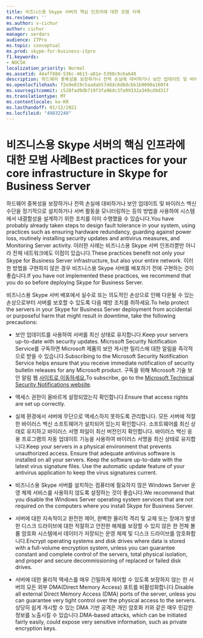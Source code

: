 ```yaml
---
title: 비즈니스용 Skype 서버의 핵심 인프라에 대한 모범 사례
ms.reviewer: ''
ms.author: v-cichur
author: cichur
manager: serdars
audience: ITPro
ms.topic: conceptual
ms.prod: skype-for-business-itpro
f1.keywords:
- NOCSH
localization_priority: Normal
ms.assetid: 44aff88d-536c-4613-a81e-5398c9c6a648
description: 하드웨어 중복성을 보장하거나 전력 손실에 대비하거나 보안 업데이트 및 바이러스 백신 수단을 정기적으로 설치하거나 서버 활동을 모니터링하는 등의 방법을 사용하여 시스템에서 내결함성을 설계하기 위한 조치를 이미 수행했을 수 있습니다. 이러한 사례는 비즈니스용 Skype 서버 인프라뿐만 아니라 전체 네트워크에도 이점이 있습니다. 이러한 방법을 구현하지 않은 경우 비즈니스용 Skype 서버를 배포하기 전에 구현하는 것이 좋습니다.
ms.openlocfilehash: f2e9e019c5aadab57dddc8d8dcbb1b9090a160f4
ms.sourcegitcommit: c528fad9db719f3fa96dc3fa99332a349cd9d317
ms.translationtype: MT
ms.contentlocale: ko-KR
ms.lasthandoff: 01/12/2021
ms.locfileid: "49832248"
---
```

# <a name="best-practices-for-your-core-infrastructure-in-skype-for-business-server"></a><span data-ttu-id="cd7f3-105">비즈니스용 Skype 서버의 핵심 인프라에 대한 모범 사례</span><span class="sxs-lookup"><span data-stu-id="cd7f3-105">Best practices for your core infrastructure in Skype for Business Server</span></span>
 
<span data-ttu-id="cd7f3-106">하드웨어 중복성을 보장하거나 전력 손실에 대비하거나 보안 업데이트 및 바이러스 백신 수단을 정기적으로 설치하거나 서버 활동을 모니터링하는 등의 방법을 사용하여 시스템에서 내결함성을 설계하기 위한 조치를 이미 수행했을 수 있습니다.</span><span class="sxs-lookup"><span data-stu-id="cd7f3-106">You have probably already taken steps to design fault tolerance in your system, using practices such as ensuring hardware redundancy, guarding against power loss, routinely installing security updates and antivirus measures, and Monitoring Server activity.</span></span> <span data-ttu-id="cd7f3-107">이러한 사례는 비즈니스용 Skype 서버 인프라뿐만 아니라 전체 네트워크에도 이점이 있습니다.</span><span class="sxs-lookup"><span data-stu-id="cd7f3-107">These practices benefit not only your Skype for Business Server infrastructure, but also your entire network.</span></span> <span data-ttu-id="cd7f3-108">이러한 방법을 구현하지 않은 경우 비즈니스용 Skype 서버를 배포하기 전에 구현하는 것이 좋습니다.</span><span class="sxs-lookup"><span data-stu-id="cd7f3-108">If you have not implemented these practices, we recommend that you do so before deploying Skype for Business Server.</span></span>
  
<span data-ttu-id="cd7f3-109">비즈니스용 Skype 서버 배포에서 실수로 또는 의도적인 손상으로 인해 다운될 수 있는 손상으로부터 서버를 보호할 수 있도록 다음 예방 조치를 취하세요.</span><span class="sxs-lookup"><span data-stu-id="cd7f3-109">To help protect the servers in your Skype for Business Server deployment from accidental or purposeful harm that might result in downtime, take the following precautions:</span></span>
  
- <span data-ttu-id="cd7f3-110">보안 업데이트를 사용하여 서버를 최신 상태로 유지합니다.</span><span class="sxs-lookup"><span data-stu-id="cd7f3-110">Keep your servers up-to-date with security updates.</span></span> <span data-ttu-id="cd7f3-111">Microsoft Security Notification Service를 구독하면 Microsoft 제품의 보안 게시판 릴리스에 대한 알림을 즉각적으로 받을 수 있습니다.</span><span class="sxs-lookup"><span data-stu-id="cd7f3-111">Subscribing to the Microsoft Security Notification Service helps ensure that you receive immediate notification of security bulletin releases for any Microsoft product.</span></span> <span data-ttu-id="cd7f3-112">구독을 위해 Microsoft 기술 보안 알림 웹 [사이트로 이동하세요.](https://go.microsoft.com/fwlink/p/?LinkId=145202)</span><span class="sxs-lookup"><span data-stu-id="cd7f3-112">To subscribe, go to the [Microsoft Technical Security Notifications website](https://go.microsoft.com/fwlink/p/?LinkId=145202).</span></span>
    
- <span data-ttu-id="cd7f3-113">액세스 권한이 올바르게 설정되었는지 확인합니다.</span><span class="sxs-lookup"><span data-stu-id="cd7f3-113">Ensure that access rights are set up correctly.</span></span>
    
- <span data-ttu-id="cd7f3-p104">실제 환경에서 서버에 무단으로 액세스하지 못하도록 관리합니다. 모든 서버에 적절한 바이러스 백신 소프트웨어가 설치되어 있는지 확인합니다. 소프트웨어를 최신 상태로 유지하고 바이러스 서명 파일이 최신 버전인지 확인합니다. 바이러스 백신 응용 프로그램의 자동 업데이트 기능을 사용하여 바이러스 서명을 최신 상태로 유지합니다.</span><span class="sxs-lookup"><span data-stu-id="cd7f3-p104">Keep your servers in a physical environment that prevents unauthorized access. Ensure that adequate antivirus software is installed on all your servers. Keep the software up-to-date with the latest virus signature files. Use the automatic update feature of your antivirus application to keep the virus signatures current.</span></span>
    
- <span data-ttu-id="cd7f3-118">비즈니스용 Skype 서버를 설치하는 컴퓨터에 필요하지 않은 Windows Server 운영 체제 서비스를 사용하지 않도록 설정하는 것이 좋습니다.</span><span class="sxs-lookup"><span data-stu-id="cd7f3-118">We recommend that you disable the Windows Server operating system services that are not required on the computers where you install Skype for Business Server.</span></span>
    
- <span data-ttu-id="cd7f3-119">서버에 대한 지속적이고 완전한 제어, 완벽한 물리적 격리 및 교체 또는 장애가 발생한 디스크 드라이브에 대한 적절하고 안전한 해제를 보장할 수 있지 않은 한 전체 볼륨 암호화 시스템에서 데이터가 저장되는 운영 체제 및 디스크 드라이브를 암호화합니다.</span><span class="sxs-lookup"><span data-stu-id="cd7f3-119">Encrypt operating systems and disk drives where data is stored with a full-volume encryption system, unless you can guarantee constant and complete control of the servers, total physical isolation, and proper and secure decommissioning of replaced or failed disk drives.</span></span>
    
- <span data-ttu-id="cd7f3-120">서버에 대한 물리적 액세스를 매우 긴밀하게 제어할 수 있도록 보장하지 않는 한 서버의 모든 외부 DMA(Direct Memory Access) 포트를 비활성화합니다.</span><span class="sxs-lookup"><span data-stu-id="cd7f3-120">Disable all external Direct Memory Access (DMA) ports of the server, unless you can guarantee very tight control over the physical access to the servers.</span></span> <span data-ttu-id="cd7f3-121">상당히 쉽게 개시할 수 있는 DMA 기반 공격은 개인 암호화 키와 같은 매우 민감한 정보를 노출시킬 수 있습니다.</span><span class="sxs-lookup"><span data-stu-id="cd7f3-121">DMA-based attacks, which can be initiated fairly easily, could expose very sensitive information, such as private encryption keys.</span></span>
    

